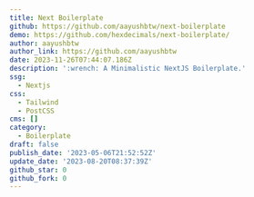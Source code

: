 ```yaml
---
title: Next Boilerplate
github: https://github.com/aayushbtw/next-boilerplate
demo: https://github.com/hexdecimals/next-boilerplate/
author: aayushbtw
author_link: https://github.com/aayushbtw
date: 2023-11-26T07:44:07.186Z
description: ':wrench: A Minimalistic NextJS Boilerplate.'
ssg:
  - Nextjs
css:
  - Tailwind
  - PostCSS
cms: []
category:
  - Boilerplate
draft: false
publish_date: '2023-05-06T21:52:52Z'
update_date: '2023-08-20T08:37:39Z'
github_star: 0
github_fork: 0
---
```

